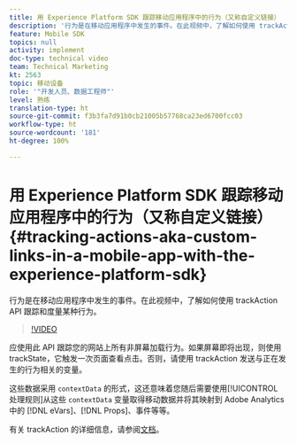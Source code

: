 ```yaml
---
title: 用 Experience Platform SDK 跟踪移动应用程序中的行为（又称自定义链接）
description: '行为是在移动应用程序中发生的事件。在此视频中，了解如何使用 trackAction API 跟踪和度量某种行为。 '
feature: Mobile SDK
topics: null
activity: implement
doc-type: technical video
team: Technical Marketing
kt: 2563
topic: 移动设备
role: '"开发人员、数据工程师"'
level: 熟练
translation-type: ht
source-git-commit: f3b3fa7d91b0cb21005b57768ca23ed6700fcc03
workflow-type: ht
source-wordcount: '181'
ht-degree: 100%

---
```



# 用 Experience Platform SDK 跟踪移动应用程序中的行为（又称自定义链接）{#tracking-actions-aka-custom-links-in-a-mobile-app-with-the-experience-platform-sdk}

行为是在移动应用程序中发生的事件。在此视频中，了解如何使用 trackAction API 跟踪和度量某种行为。

>[!VIDEO](https://video.tv.adobe.com/v/26268/?quality=12)

应使用此 API 跟踪您的网站上所有非屏幕加载行为。如果屏幕即将出现，则使用 trackState，它触发一次页面查看点击。否则，请使用 trackAction 发送与正在发生的行为相关的变量。

这些数据采用 `contextData` 的形式，这还意味着您随后需要使用[!UICONTROL 处理规则]从这些 `contextData` 变量取得移动数据并将其映射到 Adobe Analytics 中的 [!DNL eVars]、[!DNL Props]、事件等等。

有关 trackAction 的详细信息，请参阅[文档](https://aep-sdks.gitbook.io/docs/using-mobile-extensions/mobile-core/configuration-reference/mobile-core-api-reference)。
